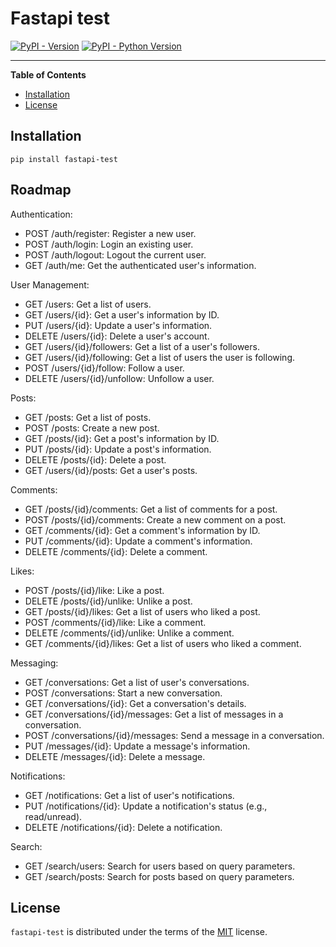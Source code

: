 # Fastapi test

[![PyPI - Version](https://img.shields.io/pypi/v/fastapi-test.svg)](https://pypi.org/project/fastapi-test)
[![PyPI - Python Version](https://img.shields.io/pypi/pyversions/fastapi-test.svg)](https://pypi.org/project/fastapi-test)

-----

**Table of Contents**

- [Installation](#installation)
- [License](#license)

## Installation

```console
pip install fastapi-test
```

## Roadmap
Authentication:

* POST /auth/register: Register a new user.
* POST /auth/login: Login an existing user.
* POST /auth/logout: Logout the current user.
* GET /auth/me: Get the authenticated user's information.

User Management:

* GET /users: Get a list of users.
* GET /users/{id}: Get a user's information by ID.
* PUT /users/{id}: Update a user's information.
* DELETE /users/{id}: Delete a user's account.
* GET /users/{id}/followers: Get a list of a user's followers.
* GET /users/{id}/following: Get a list of users the user is following.
* POST /users/{id}/follow: Follow a user.
* DELETE /users/{id}/unfollow: Unfollow a user.

Posts:

* GET /posts: Get a list of posts.
* POST /posts: Create a new post.
* GET /posts/{id}: Get a post's information by ID.
* PUT /posts/{id}: Update a post's information.
* DELETE /posts/{id}: Delete a post.
* GET /users/{id}/posts: Get a user's posts.

Comments:

* GET /posts/{id}/comments: Get a list of comments for a post.
* POST /posts/{id}/comments: Create a new comment on a post.
* GET /comments/{id}: Get a comment's information by ID.
* PUT /comments/{id}: Update a comment's information.
* DELETE /comments/{id}: Delete a comment.

Likes:

* POST /posts/{id}/like: Like a post.
* DELETE /posts/{id}/unlike: Unlike a post.
* GET /posts/{id}/likes: Get a list of users who liked a post.
* POST /comments/{id}/like: Like a comment.
* DELETE /comments/{id}/unlike: Unlike a comment.
* GET /comments/{id}/likes: Get a list of users who liked a comment.

Messaging:

* GET /conversations: Get a list of user's conversations.
* POST /conversations: Start a new conversation.
* GET /conversations/{id}: Get a conversation's details.
* GET /conversations/{id}/messages: Get a list of messages in a conversation.
* POST /conversations/{id}/messages: Send a message in a conversation.
* PUT /messages/{id}: Update a message's information.
* DELETE /messages/{id}: Delete a message.

Notifications:

* GET /notifications: Get a list of user's notifications.
* PUT /notifications/{id}: Update a notification's status (e.g., read/unread).
* DELETE /notifications/{id}: Delete a notification.

Search:

* GET /search/users: Search for users based on query parameters.
* GET /search/posts: Search for posts based on query parameters.

## License

`fastapi-test` is distributed under the terms of the [MIT](https://spdx.org/licenses/MIT.html) license.
